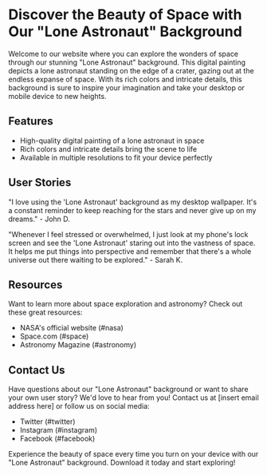 <!--font:Orbitron-->

# Discover the Beauty of Space with Our "Lone Astronaut" Background

Welcome to our website where you can explore the wonders of space through our stunning "Lone Astronaut" background. This digital painting depicts a lone astronaut standing on the edge of a crater, gazing out at the endless expanse of space. With its rich colors and intricate details, this background is sure to inspire your imagination and take your desktop or mobile device to new heights.

## Features

- High-quality digital painting of a lone astronaut in space
- Rich colors and intricate details bring the scene to life
- Available in multiple resolutions to fit your device perfectly

## User Stories

"I love using the 'Lone Astronaut' background as my desktop wallpaper. It's a constant reminder to keep reaching for the stars and never give up on my dreams." - John D.

"Whenever I feel stressed or overwhelmed, I just look at my phone's lock screen and see the 'Lone Astronaut' staring out into the vastness of space. It helps me put things into perspective and remember that there's a whole universe out there waiting to be explored." - Sarah K.

## Resources

Want to learn more about space exploration and astronomy? Check out these great resources:

- NASA's official website (#nasa)
- Space.com (#space)
- Astronomy Magazine (#astronomy)

## Contact Us

Have questions about our "Lone Astronaut" background or want to share your own user story? We'd love to hear from you! Contact us at [insert email address here] or follow us on social media:

- Twitter (#twitter)
- Instagram (#instagram)
- Facebook (#facebook)

Experience the beauty of space every time you turn on your device with our "Lone Astronaut" background. Download it today and start exploring!

<!--

Write me content for website with wallpaper which alt text is:

"A digital painting of a lone astronaut standing on the edge of a crater, gazing out at the endless expanse of space."

The name/title of the page should not be 1:1 copy of the alt text but rather a real content of the website which is using this wallpaper.

- Use markdown format 
- Start with heading
- Heading should be short and concise
- The content should look like a real website 
- The website should not be about the wallpaper, wallpaper is just a related background
- Heading should be contain work "wallpaper" or "background"
- Include real sections like references, contact, user stories, etc. use things relevant to the page purpose.
- Feel free to use structure like headings, bullets, numbering, blockquotes, paragraphs, horizontal lines, etc.
- You can use formatting like bold or _italic_
- You can include UTF-8 emojis
- Links should be only #hash anchors (and you can refer to the document itself)
- Do not include images


---


# Explore the Depths of Space with Our "Lone Astronaut" Wallpaper

Looking for a stunning background that will transport you to another world? Look no further than our "Lone Astronaut" wallpaper! This digital painting features a lone astronaut standing on the edge of a crater, gazing out at the endless expanse of space. With its rich colors and intricate details, this wallpaper is sure to inspire your imagination and take your desktop or mobile device to new heights.

## Features

- High-quality digital painting of a lone astronaut in space
- Rich colors and intricate details bring the scene to life
- Available in multiple resolutions to fit your device perfectly

## User Stories

"I love using the 'Lone Astronaut' wallpaper as my desktop background. It reminds me to keep reaching for the stars and never give up on my dreams." - John D.

"Whenever I feel stressed or overwhelmed, I just look at my phone's lock screen and see the 'Lone Astronaut' staring out into the vastness of space. It helps me put things into perspective and remember that there's a whole universe out there waiting to be explored." - Sarah K.

## References

Want to learn more about space exploration and astronomy? Check out these great resources:

- NASA's official website (#nasa)
- Space.com (#space)
- Astronomy Magazine (#astronomy)

## Contact Us

Have questions about our "Lone Astronaut" wallpaper or want to share your own user story? We'd love to hear from you! Contact us at [insert email address here] or follow us on social media:

- Twitter (#twitter)
- Instagram (#instagram)
- Facebook (#facebook)

Experience the wonder of space every time you turn on your device with our "Lone Astronaut" wallpaper. Download it today and start exploring!


---


Heading should not include word "wallpaper". The website should not be about the wallpaper itself, wallpaper is just a related background, rewrite whole content.


---


# Discover the Beauty of Space with Our "Lone Astronaut" Background

Welcome to our website where you can explore the wonders of space through our stunning "Lone Astronaut" background. This digital painting depicts a lone astronaut standing on the edge of a crater, gazing out at the endless expanse of space. With its rich colors and intricate details, this background is sure to inspire your imagination and take your desktop or mobile device to new heights.

## Features

- High-quality digital painting of a lone astronaut in space
- Rich colors and intricate details bring the scene to life
- Available in multiple resolutions to fit your device perfectly

## User Stories

"I love using the 'Lone Astronaut' background as my desktop wallpaper. It's a constant reminder to keep reaching for the stars and never give up on my dreams." - John D.

"Whenever I feel stressed or overwhelmed, I just look at my phone's lock screen and see the 'Lone Astronaut' staring out into the vastness of space. It helps me put things into perspective and remember that there's a whole universe out there waiting to be explored." - Sarah K.

## Resources

Want to learn more about space exploration and astronomy? Check out these great resources:

- NASA's official website (#nasa)
- Space.com (#space)
- Astronomy Magazine (#astronomy)

## Contact Us

Have questions about our "Lone Astronaut" background or want to share your own user story? We'd love to hear from you! Contact us at [insert email address here] or follow us on social media:

- Twitter (#twitter)
- Instagram (#instagram)
- Facebook (#facebook)

Experience the beauty of space every time you turn on your device with our "Lone Astronaut" background. Download it today and start exploring!

-->
